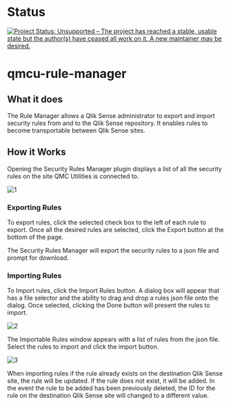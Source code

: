 # Status
[![Project Status: Unsupported – The project has reached a stable, usable state but the author(s) have ceased all work on it. A new maintainer may be desired.](https://www.repostatus.org/badges/latest/unsupported.svg)](https://www.repostatus.org/#unsupported)

# qmcu-rule-manager

## What it does
The Rule Manager allows a Qlik Sense administrator to export and import security rules from and to the Qlik Sense repository.  It enables rules to become transportable between Qlik Sense sites.


## How it Works
Opening the Security Rules Manager plugin displays a list of all the security rules on the site QMC Utilities is connected to.

![1](https://github.com/eapowertools/QlikSenseQMCUtility/wiki/imgs/RuleManager.png)

### Exporting Rules
To export rules, click the selected check box to the left of each rule to export.  Once all the desired rules are selected, click the Export button at the bottom of the page.  

The Security Rules Manager will export the security rules to a json file and prompt for download.

### Importing Rules
To Import rules, click the Import Rules button.  A dialog box will appear that has a file selector and the ability to drag and drop a rules json file onto the dialog.  Once selected, clicking the Done button will present the rules to import.

![2](https://github.com/eapowertools/QlikSenseQMCUtility/wiki/imgs/importRuleFile.png)

The Importable Rules window appears with a list of rules from the json file.  Select the rules to import and click the import button.

![3](https://github.com/eapowertools/QlikSenseQMCUtility/wiki/imgs/uploadedRuleFile.png)

When importing rules if the rule already exists on the destination Qlik Sense site, the rule will be updated.  If the rule does not exist, it will be added.  In the event the rule to be added has been previously deleted, the ID for the rule on the destination Qlik Sense site will changed to a different value.
